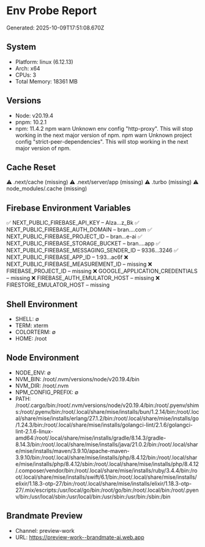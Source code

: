 # Env Probe Report
Generated: 2025-10-09T17:51:08.670Z

## System
- Platform: linux (6.12.13)
- Arch: x64
- CPUs: 3
- Total Memory: 18361 MB

## Versions
- Node: v20.19.4
- pnpm: 10.2.1
- npm: 11.4.2
npm warn Unknown env config "http-proxy". This will stop working in the next major version of npm.
npm warn Unknown project config "strict-peer-dependencies". This will stop working in the next major version of npm.

## Cache Reset
⚠️ .next/cache (missing)
⚠️ .next/server/app (missing)
⚠️ .turbo (missing)
⚠️ node_modules/.cache (missing)

## Firebase Environment Variables
✅ NEXT_PUBLIC_FIREBASE_API_KEY – AIza…z_Bk
✅ NEXT_PUBLIC_FIREBASE_AUTH_DOMAIN – bran….com
✅ NEXT_PUBLIC_FIREBASE_PROJECT_ID – bran…e-ai
✅ NEXT_PUBLIC_FIREBASE_STORAGE_BUCKET – bran….app
✅ NEXT_PUBLIC_FIREBASE_MESSAGING_SENDER_ID – 9336…3246
✅ NEXT_PUBLIC_FIREBASE_APP_ID – 1:93…ac6f
❌ NEXT_PUBLIC_FIREBASE_MEASUREMENT_ID – missing
❌ FIREBASE_PROJECT_ID – missing
❌ GOOGLE_APPLICATION_CREDENTIALS – missing
❌ FIREBASE_AUTH_EMULATOR_HOST – missing
❌ FIRESTORE_EMULATOR_HOST – missing

## Shell Environment
- SHELL: ∅
- TERM: xterm
- COLORTERM: ∅
- HOME: /root

## Node Environment
- NODE_ENV: ∅
- NVM_BIN: /root/.nvm/versions/node/v20.19.4/bin
- NVM_DIR: /root/.nvm
- NPM_CONFIG_PREFIX: ∅
- PATH: /root/.cargo/bin:/root/.nvm/versions/node/v20.19.4/bin:/root/.pyenv/shims:/root/.pyenv/bin:/root/.local/share/mise/installs/bun/1.2.14/bin:/root/.local/share/mise/installs/erlang/27.1.2/bin:/root/.local/share/mise/installs/go/1.24.3/bin:/root/.local/share/mise/installs/golangci-lint/2.1.6/golangci-lint-2.1.6-linux-amd64:/root/.local/share/mise/installs/gradle/8.14.3/gradle-8.14.3/bin:/root/.local/share/mise/installs/java/21.0.2/bin:/root/.local/share/mise/installs/maven/3.9.10/apache-maven-3.9.10/bin:/root/.local/share/mise/installs/php/8.4.12/bin:/root/.local/share/mise/installs/php/8.4.12/sbin:/root/.local/share/mise/installs/php/8.4.12/.composer/vendor/bin:/root/.local/share/mise/installs/ruby/3.4.4/bin:/root/.local/share/mise/installs/swift/6.1/bin:/root/.local/share/mise/installs/elixir/1.18.3-otp-27/bin:/root/.local/share/mise/installs/elixir/1.18.3-otp-27/.mix/escripts:/usr/local/go/bin:/root/go/bin:/root/.local/bin:/root/.pyenv/bin:/usr/local/sbin:/usr/local/bin:/usr/sbin:/usr/bin:/sbin:/bin

## Brandmate Preview
- Channel: preview-work
- URL: https://preview-work--brandmate-ai.web.app
